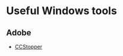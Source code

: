 # Useful Windows tools

## Adobe
 - [CCStopper](https://github.com/E-Soda/CCStopper/releases/latest)